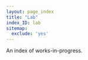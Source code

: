 ```yaml
---
layout: page_index
title: "Lab"
index_ID: lab
sitemap:
  exclude: 'yes'
---
```

An index of works-in-progress.